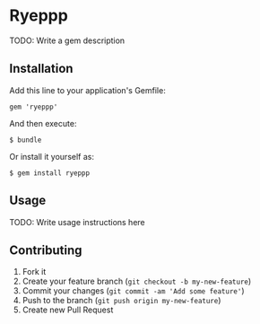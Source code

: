 # Ryeppp

TODO: Write a gem description

## Installation

Add this line to your application's Gemfile:

    gem 'ryeppp'

And then execute:

    $ bundle

Or install it yourself as:

    $ gem install ryeppp

## Usage

TODO: Write usage instructions here

## Contributing

1. Fork it
2. Create your feature branch (`git checkout -b my-new-feature`)
3. Commit your changes (`git commit -am 'Add some feature'`)
4. Push to the branch (`git push origin my-new-feature`)
5. Create new Pull Request
